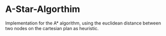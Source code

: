 # A-Star-Algorthim
Implementation for the A* algorithm, using the euclidean distance between two nodes on the cartesian plan as heuristic.
